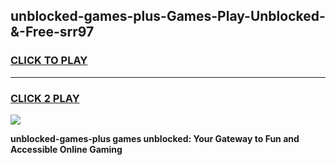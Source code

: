 
## unblocked-games-plus-Games-Play-Unblocked-&-Free-srr97
<h3>
<a href="https://premium76.site?title=unblocked-games-plus&ref=24A">CLICK TO PLAY</a></h3>
<hr>

<h3>
<a href="https://premium76.site?title=unblocked-games-plus&ref=24A">CLICK 2 PLAY</a>
  
</h3>

<a href="https://premium76.site?title=unblocked-games-plus&ref=24A"><img src="https://clearcache.store/games.png"></a>


**unblocked-games-plus games unblocked: Your Gateway to Fun and Accessible Online Gaming**
